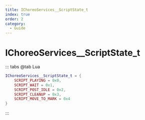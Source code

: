 ```yaml
---
title: IChoreoServices__ScriptState_t
index: true
order: 2
category:
  - Guide
---
```


# IChoreoServices__ScriptState_t
::: tabs
@tab Lua
```lua
IChoreoServices__ScriptState_t = {
    SCRIPT_PLAYING = 0x0,
    SCRIPT_WAIT = 0x1,
    SCRIPT_POST_IDLE = 0x2,
    SCRIPT_CLEANUP = 0x3,
    SCRIPT_MOVE_TO_MARK = 0x4
}
```
:::